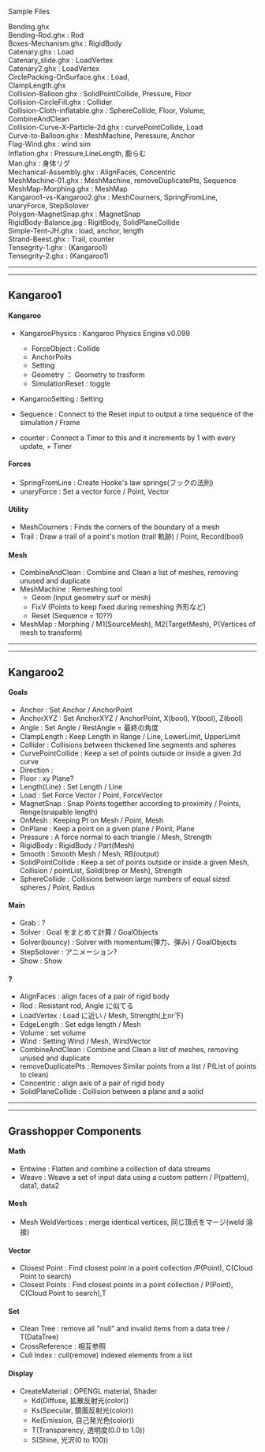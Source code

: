 Sample Files  

Bending.ghx  
Bending-Rod.ghx : Rod  
Boxes-Mechanism.ghx : RigidBody  
Catenary.ghx : Load  
Catenary_slide.ghx : LoadVertex  
Catenary2.ghx : LoadVertex  
CirclePacking-OnSurface.ghx : Load,   
ClampLength.ghx  
Collision-Balloon.ghx : SolidPointCollide, Pressure, Floor  
Collision-CircleFill.ghx : Collider  
Collision-Cloth-inflatable.ghx : SphereCollide, Floor, Volume, CombineAndClean  
Collision-Curve-X-Particle-2d.ghx : curvePointCollide, Load  
Curve-to-Balloon.ghx : MeshMachine, Peressure, Anchor  
Flag-Wind.ghx : wind sim  
Inflation.ghx : Pressure,LineLength, 膨らむ  
Man.ghx : 身体リグ  
Mechanical-Assembly.ghx : AlignFaces, Concentric  
MeshMachine-01.ghx : MeshMachine, removeDuplicatePts, Sequence  
MeshMap-Morphing.ghx : MeshMap  
Kangaroo1-vs-Kangaroo2.ghx : MeshCourners, SpringFromLine, unaryForce, StepSolover  
Polygon-MagnetSnap.ghx : MagnetSnap  
RigidBody-Balance.jpg : RigitBody, SolidPlaneCollide  
Simple-Tent-JH.ghx : load, anchor, length   
Strand-Beest.ghx : Trail, counter  
Tensegrity-1.ghx : (Kangaroo1)  
Tensegrity-2.ghx : (Kangaroo1)  


---  

---  


## Kangaroo1  


#### Kangaroo
- KangarooPhysics : Kangaroo Physics Engine v0.099  
  - ForceObject : Collide  
  - AnchorPoits  
  - Setting  
  - Geometry ： Geometry to trasform    
  - SimulationReset : toggle  

- KangarooSetting : Setting  
- Sequence : Connect to the Reset input to output a time sequence of the simulation / Frame  
- counter : Connect a Timer to this and it increments by 1 with every update, + Timer  


#### Forces  
- SpringFromLine : Create Hooke's law springs(フックの法則)  
- unaryForce : Set a vector force / Point, Vector  


####  Utility  
- MeshCourners : Finds the corners of the boundary of a mesh  
- Trail : Draw a trail of a point's motion (trail 軌跡) / Point, Record(bool)  




#### Mesh  
- CombineAndClean : Combine and Clean a list of meshes, removing unused and duplicate  
- MeshMachine : Remeshing tool  
  - Geom (input geometry surf or mesh)  
  - FixV (Points to keep fixed during remeshing 外形など)  
  - Reset (Sequence = 10??)  
- MeshMap :  Morphing / M1(SourceMesh), M2(TargetMesh), P(Vertices of mesh to transform)  




---  

---  


## Kangaroo2  


#### Goals  
- Anchor : Set Anchor / AnchorPoint  
- AnchorXYZ : Set AnchorXYZ / AnchorPoint, X(bool), Y(bool), Z(bool)  
- Angle : Set Angle / RestAngle = 最終の角度  
- ClampLength : Keep Length in Range / Line, LowerLimit, UpperLimit  
- Collider : Collisions between thickened line segments and spheres  
- CurvePointCollide : Keep a set of points outside or inside a given 2d curve  
- Direction :  
- Floor : xy Plane?  
- Length(Line) : Set Length  / Line  
- Load : Set Force Vector / Point, ForceVector  
- MagnetSnap : Snap Points togetther according to proximity / Points, Renge(snapable length)  
- OnMesh : Keeping Pt on Mesh / Point, Mesh  
- OnPlane : Keep a point on a given plane / Point, Plane  
- Pressure : A force normal to each triangle / Mesh, Strength  
- RigidBody : RigidBody / Part(Mesh)  
- Smooth : Smooth Mesh / Mesh, RB(output)  
- SolidPointCollide : Keep a set of points outside or inside a given Mesh, Collision / pointList, Solid(brep or Mesh), Strength  
- SphereCollide : Collisions between large numbers of equal sized spheres / Point, Radius  


#### Main  
- Grab : ?  
- Solver : Goal をまとめて計算  / GoalObjects  
- Solver(bouncy) : Solver with momentum(弾力、弾み) / GoalObjects  
- StepSolover : アニメーション?  
- Show : Show  


#### ?  
- AlignFaces : align faces of a pair of rigid body  
- Rod : Resistant rod, Angle に似てる  
- LoadVertex : Load に近い / Mesh, Strength(上or下)  
- EdgeLength : Set edge length / Mesh  
- Volume : set volume  
- Wind : Setting Wind / Mesh, WindVector  
- CombineAndClean : Combine and Clean a list of meshes, removing unused and duplicate  
- removeDuplicatePts : Removes Similar points from a list / P(List of points to clean)  
- Concentric : align axis of a pair of rigid body  
- SolidPlaneCollide : Collision between a plane and a solid  






---  

---  


## Grasshopper Components  


#### Math  
- Entwine : Flatten and combine a collection of data streams  
- Weave : Weave a set of input data using a custom pattern / P(pattern), data1, data2  


#### Mesh  
 - Mesh WeldVertices : merge identical vertices, 同じ頂点をマージ(weld 溶接)  


#### Vector  
- Closest Point : Find closest point in a point collection /P(Point), C(Cloud Point to search)  
- Closest Points : Find closest points in a point collection / P(Point), C(Cloud Point to search),T   


#### Set  
- Clean Tree : remove all "null" and invalid items from a data tree / T(DataTree)  
- CrossReference : 相互参照  
- Cull Index : cull(remove) indexed elements from a list  



#### Display  
- CreateMaterial : OPENGL material, Shader  
  - Kd(Diffuse, 拡散反射光(color))  
  - Ks(Specular, 鏡面反射光(color))  
  - Ke(Emission, 自己発光色(color))  
  - T(Transparency, 透明度(0.0 to 1.0))   
  - S(Shine, 光沢(0 to 100))  
